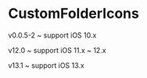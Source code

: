 # CustomFolderIcons

v0.0.5-2 ~ support iOS 10.x

v12.0 ~ support iOS 11.x ~ 12.x

v13.1 ~ support iOS 13.x
